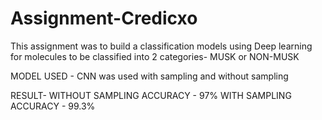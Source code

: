 # Assignment-Credicxo
This assignment was to build a classification models using Deep learning for molecules to be classified into 2 categories-
MUSK or NON-MUSK

MODEL USED - CNN was used with sampling and without sampling

RESULT-
WITHOUT SAMPLING ACCURACY - 97%
WITH SAMPLING ACCURACY - 99.3%
